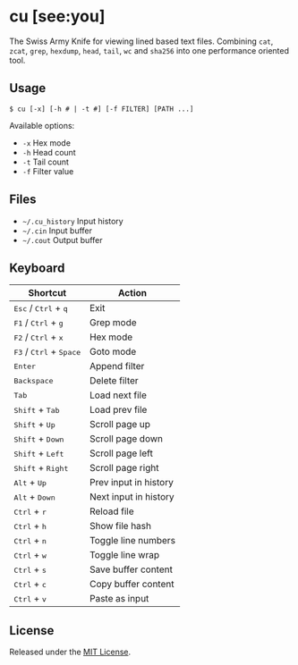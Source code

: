 # cu [see:you]
The Swiss Army Knife for viewing lined based text files. Combining `cat`, `zcat`, `grep`, `hexdump`, `head`, `tail`, `wc` and `sha256` into one performance oriented tool.

## Usage
```
$ cu [-x] [-h # | -t #] [-f FILTER] [PATH ...]
```

Available options:
* `-x` Hex mode
* `-h` Head count
* `-t` Tail count
* `-f` Filter value

## Files
* `~/.cu_history` Input history
* `~/.cin` Input buffer
* `~/.cout` Output buffer

## Keyboard
| Shortcut                                           | Action                |
| -------------------------------------------------- | --------------------- |
| <kbd>Esc</kbd> / <kbd>Ctrl</kbd> + <kbd>q</kbd>    | Exit                  |
| <kbd>F1</kbd> / <kbd>Ctrl</kbd> + <kbd>g</kbd>     | Grep mode             |
| <kbd>F2</kbd> / <kbd>Ctrl</kbd> + <kbd>x</kbd>     | Hex mode              |
| <kbd>F3</kbd> / <kbd>Ctrl</kbd> + <kbd>Space</kbd> | Goto mode             |
| <kbd>Enter</kbd>                                   | Append filter         |
| <kbd>Backspace</kbd>                               | Delete filter         |
| <kbd>Tab</kbd>                                     | Load next file        |
| <kbd>Shift</kbd> + <kbd>Tab</kbd>                  | Load prev file        |
| <kbd>Shift</kbd> + <kbd>Up</kbd>                   | Scroll page up        |
| <kbd>Shift</kbd> + <kbd>Down</kbd>                 | Scroll page down      |
| <kbd>Shift</kbd> + <kbd>Left</kbd>                 | Scroll page left      |
| <kbd>Shift</kbd> + <kbd>Right</kbd>                | Scroll page right     |
| <kbd>Alt</kbd> + <kbd>Up</kbd>                     | Prev input in history |
| <kbd>Alt</kbd> + <kbd>Down</kbd>                   | Next input in history |
| <kbd>Ctrl</kbd> + <kbd>r</kbd>                     | Reload file           |
| <kbd>Ctrl</kbd> + <kbd>h</kbd>                     | Show file hash        |
| <kbd>Ctrl</kbd> + <kbd>n</kbd>                     | Toggle line numbers   |
| <kbd>Ctrl</kbd> + <kbd>w</kbd>                     | Toggle line wrap      |
| <kbd>Ctrl</kbd> + <kbd>s</kbd>                     | Save buffer content   |
| <kbd>Ctrl</kbd> + <kbd>c</kbd>                     | Copy buffer content   |
| <kbd>Ctrl</kbd> + <kbd>v</kbd>                     | Paste as input        |

## License
Released under the [MIT License](LICENSE).
